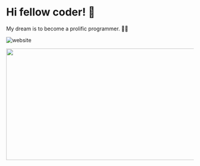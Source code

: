 # Hi fellow coder! 👋 

My dream is to become a prolific programmer. 🧙‍♂️

![website](https://github.com/user-attachments/assets/1aa9933c-74a3-491b-8cf3-d373ce8f8614)

<a href="https://github.com/devxb/gitanimals">
  <img
    src="https://render.gitanimals.org/farms/feremabraz"
    width="600"
    height="300"
  />
</a>
